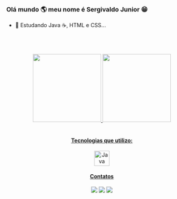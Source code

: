 ### Olá mundo 🌎 meu nome é Sergivaldo Junior 😁


- 🌱 Estudando Java ☕, HTML e CSS...


<br><br>
<div align="center">
  <a href="https://www.linkedin.com/in/sergivaldo-junior/">
  <img height="180em" src="https://github-readme-stats.vercel.app/api?username=Sergivaldo&show_icons=true&theme=dracula&include_all_commits=true&count_private=true"/>
  <img height="180em" src="https://github-readme-stats.vercel.app/api/top-langs/?username=Sergivaldo&layout=compact&langs_count=7&theme=dracula"/>
</div>
<div  align="center" ><br>
  <h4>Tecnologias que utilizo:</h4>
  <img align="center" alt="Java" height="40" width="40" src="https://cdn.jsdelivr.net/gh/devicons/devicon/icons/java/java-original-wordmark.svg" />
</div>

<div align="center"> 
  <h4>Contatos</h4>
  <a href="https://www.instagram.com/sergivaldojunior" target="_blank"><img src="https://img.shields.io/badge/-Instagram-%23E4405F?style=for-the-badge&logo=instagram&logoColor=white" target="_blank"></a>
  <a href = "mailto:sergivaldo123@gmail.com"><img src="https://img.shields.io/badge/-Gmail-%23333?style=for-the-badge&logo=gmail&logoColor=white" target="_blank"></a>
  <a href="https://www.linkedin.com/in/sergivaldo-junior/" target="_blank"><img src="https://img.shields.io/badge/-LinkedIn-%230077B5?style=for-the-badge&logo=linkedin&logoColor=white" target="_blank"></a> 
 
</div>
